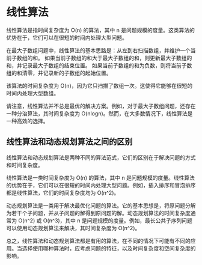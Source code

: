 # 线性算法

线性算法是指时间复杂度为 O(n) 的算法，其中 n 是问题规模的度量。这类算法的优势在于，它们可以在很短的时间内处理大型问题。

在最大子数组问题中，线性算法的基本思路是：从左到右扫描数组，并维护一个当前子数组的和。
如果当前子数组的和大于最大子数组的和，则更新最大子数组的和，并记录最大子数组的结束位置。
如果当前子数组的和为负数，则将当前子数组的和清零，并记录新的子数组的起始位置。

该算法的时间复杂度为 O(n)，因为它只扫描了数组一次。这使得它能够在很短的时间内处理大型数组。

请注意，线性算法并不总是最优的解决方案。例如，对于最大子数组问题，还存在一种分治算法，其时间复杂度为 O(nlogn)。然而，在大多数情况下，线性算法是一种高效的选择。

## 线性算法和动态规划算法之间的区别

线性算法和动态规划算法是两种不同的算法范式，它们的区别在于解决问题的方式和时间复杂度。

线性算法是一类时间复杂度为 O(n) 的算法，其中 n 是问题规模的度量。线性算法的优势在于，它们可以在很短的时间内处理大型问题。例如，插入排序和冒泡排序都是线性算法，它们的时间复杂度均为 O(n^2)。

动态规划算法是一类用于解决最优化问题的算法。它的基本思想是，将原问题分解为若干个子问题，并从子问题的解得到原问题的解。动态规划算法的时间复杂度通常为 O(n^2) 或 O(n^3)，其中 n 是问题规模的度量。例如，最长公共子序列问题可以使用动态规划算法来解决，其时间复杂度为 O(n^2)。

总之，线性算法和动态规划算法都是有用的算法，在不同的情况下可能有不同的应用。当选择使用哪种算法时，应考虑问题的特征，以及时间复杂度和空间复杂度的影响。